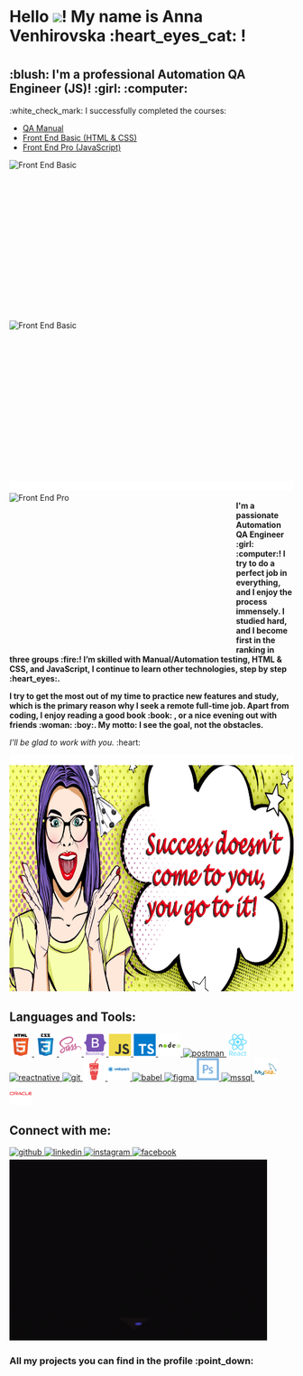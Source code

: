 <h1>Hello <img src="https://github.com/blackcater/blackcater/raw/main/images/Hi.gif" height="28"/>! My name is Anna Venhirovska :heart_eyes_cat: !<h1>
<h2> :blush: I'm a professional Automation QA Engineer (JS)! :girl: :computer:</h2>
<p>:white_check_mark: I successfully completed the courses:</p>

<ul>
<li><a href="https://certificate.ithillel.ua/view/98329577" target="_blank">QA Manual</a></li>
<li><a href="https://certificate.ithillel.ua/view/10482899" target="_blank">Front End Basic (HTML & CSS)</a></li>
<li><a href="https://certificate.ithillel.ua/view/73507248" target="_blank">Front End Pro (JavaScript)</a></li> 
</ul>  
  
<img align="left" src="https://lms.ithillel.ua/uploads/certificates/98329577_en.png" alt="Front End Basic" width="402" height="284">
<img align="left" src="https://lms.ithillel.ua/uploads/certificates/10482899_en.png" alt="Front End Basic" width="402" height="284">
<img src="https://github.com/AnnaFine/AnnaFine/blob/main/white_bar.jpg" alt="White Bar">
<img align="left" src="https://lms.ithillel.ua/uploads/certificates/73507248_en.png" alt="Front End Pro" width="402" height="284">

<br/>

<p> <strong>I'm a passionate Automation QA Engineer :girl: :computer:! I try to do a perfect job in everything, and I enjoy the process immensely. I studied hard, and I become first in the ranking in three groups :fire:! I’m skilled with Manual/Automation testing, HTML & CSS, and JavaScript, I continue to learn other technologies, step by step :heart_eyes:.</p>
<p>I try to get the most out of my time to practice new features and study, which is the primary reason why I seek a remote full-time job. Apart from coding, I enjoy reading a good book :book: , or a nice evening out with friends :woman: :boy:. My motto: I see the goal, not the obstacles.</strong></p>
<p> <i> I'll be glad to work with you.</i> :heart: </p>

<img align="left" src="https://github.com/AnnaFine/AnnaFine/blob/main/white_bar.jpg" alt="White Bar">

<img src="https://github.com/AnnaFine/AnnaFine/blob/main/quote.jpg?raw=true" alt="Quote" width="980" height="400">

<h2>Languages and Tools:</h2>
  
<p>  <a href="https://www.w3.org/html/" target="_blank" rel="noreferrer"> <img src="https://raw.githubusercontent.com/devicons/devicon/master/icons/html5/html5-original-wordmark.svg" alt="html5" width="40" height="40"/> </a> 
<a href="https://www.w3schools.com/css/" target="_blank" rel="noreferrer"> <img src="https://raw.githubusercontent.com/devicons/devicon/master/icons/css3/css3-original-wordmark.svg" alt="css3" width="40" height="40"/> </a> 
<a href="https://sass-lang.com" target="_blank" rel="noreferrer"> <img src="https://raw.githubusercontent.com/devicons/devicon/master/icons/sass/sass-original.svg" alt="sass" width="40" height="40"/> </a> 
<a href="https://getbootstrap.com" target="_blank" rel="noreferrer"> <img src="https://raw.githubusercontent.com/devicons/devicon/master/icons/bootstrap/bootstrap-plain-wordmark.svg" alt="bootstrap" width="40" height="40"/> </a> 
<a href="https://developer.mozilla.org/en-US/docs/Web/JavaScript" target="_blank" rel="noreferrer"> <img src="https://raw.githubusercontent.com/devicons/devicon/master/icons/javascript/javascript-original.svg" alt="javascript" width="40" height="40"/> </a>
<a href="https://www.typescriptlang.org/" target="_blank" rel="noreferrer"> <img src="https://raw.githubusercontent.com/devicons/devicon/master/icons/typescript/typescript-original.svg" alt="typescript" width="40" height="40"/> </a> 
<a href="https://nodejs.org" target="_blank" rel="noreferrer"> <img src="https://raw.githubusercontent.com/devicons/devicon/master/icons/nodejs/nodejs-original-wordmark.svg" alt="nodejs" width="40" height="40"/> </a> 
<a href="https://postman.com" target="_blank" rel="noreferrer"> <img src="https://www.vectorlogo.zone/logos/getpostman/getpostman-icon.svg" alt="postman" width="40" height="40"/> </a> 
<a href="https://reactjs.org/" target="_blank" rel="noreferrer"> <img src="https://raw.githubusercontent.com/devicons/devicon/master/icons/react/react-original-wordmark.svg" alt="react" width="40" height="40"/> </a> 
<a href="https://reactnative.dev/" target="_blank" rel="noreferrer"> <img src="https://reactnative.dev/img/header_logo.svg" alt="reactnative" width="40" height="40"/> </a> 
<a href="https://git-scm.com/" target="_blank" rel="noreferrer"> <img src="https://www.vectorlogo.zone/logos/git-scm/git-scm-icon.svg" alt="git" width="40" height="40"/> </a> 
<a href="https://gulpjs.com" target="_blank" rel="noreferrer"> <img src="https://raw.githubusercontent.com/devicons/devicon/master/icons/gulp/gulp-plain.svg" alt="gulp" width="40" height="40"/> </a>
<a href="https://webpack.js.org" target="_blank" rel="noreferrer"> <img src="https://raw.githubusercontent.com/devicons/devicon/d00d0969292a6569d45b06d3f350f463a0107b0d/icons/webpack/webpack-original-wordmark.svg" alt="webpack" width="40" height="40"/> </a>
<a href="https://babeljs.io/" target="_blank" rel="noreferrer"> <img src="https://www.vectorlogo.zone/logos/babeljs/babeljs-icon.svg" alt="babel" width="40" height="40"/> </a> 
<a href="https://www.figma.com/" target="_blank" rel="noreferrer"> <img src="https://www.vectorlogo.zone/logos/figma/figma-icon.svg" alt="figma" width="40" height="40"/> </a> 
<a href="https://www.photoshop.com/en" target="_blank" rel="noreferrer"> <img src="https://raw.githubusercontent.com/devicons/devicon/master/icons/photoshop/photoshop-line.svg" alt="photoshop" width="40" height="40"/> </a> 
<a href="https://www.microsoft.com/en-us/sql-server" target="_blank" rel="noreferrer"> <img src="https://www.svgrepo.com/show/303229/microsoft-sql-server-logo.svg" alt="mssql" width="40" height="40"/> </a> 
<a href="https://www.mysql.com/" target="_blank" rel="noreferrer"> <img src="https://raw.githubusercontent.com/devicons/devicon/master/icons/mysql/mysql-original-wordmark.svg" alt="mysql" width="40" height="40"/> </a> 
<a href="https://www.oracle.com/" target="_blank" rel="noreferrer"> <img src="https://raw.githubusercontent.com/devicons/devicon/master/icons/oracle/oracle-original.svg" alt="oracle" width="40" height="40"/> </a> </p>

<h2 align="left">Connect with me:</h2>

<a href="https://github.com/AnnaVenhirovska" target="_blank">
<img src=https://img.shields.io/badge/github-%2324292e.svg?&style=for-the-badge&logo=github&logoColor=white alt=github style="margin-bottom: 5px;" />
</a>
<a href="https://linkedin.com/in/anna-venhirovska/" target="_blank">
<img src=https://img.shields.io/badge/linkedin-%231E77B5.svg?&style=for-the-badge&logo=linkedin&logoColor=white alt=linkedin style="margin-bottom: 5px;" />
</a>
<a href="https://instagram.com/anutkaven" target="_blank">
<img src=https://img.shields.io/badge/instagram-%23000000.svg?&style=for-the-badge&logo=instagram&logoColor=white alt=instagram style="margin-bottom: 5px;" />
</a>   
<a href="https://www.facebook.com/anutke" target="_blank">
<img src=https://img.shields.io/badge/facebook-%232E87FB.svg?&style=for-the-badge&logo=facebook&logoColor=white alt=facebook style="margin-bottom: 5px;" />
</a>

<img alt="GIF" src="https://raw.githubusercontent.com/AnnaFine/AnnaFine/main/coding_girl.gif?raw=true" width="457" height="320" />

<h3 align="left">All my projects you can find in the profile :point_down:</h3>
